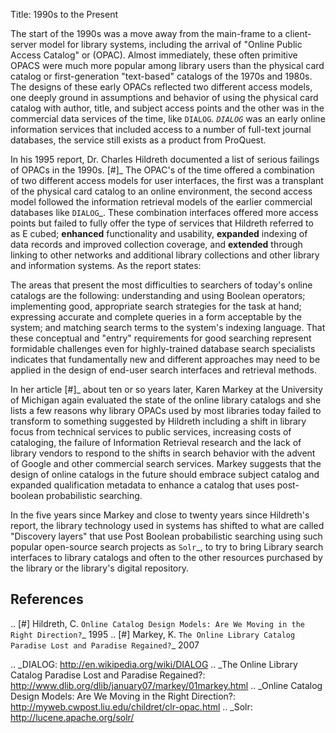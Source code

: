 Title: 1990s to the Present

The start of the 1990s was a move away from the main-frame to a client-server
model for library systems, including the arrival of "Online Public Access Catalog" 
or (OPAC). Almost immediately, these often primitive OPACS were much more 
popular among library users than the physical card catalog or first-generation
"text-based" catalogs of the 1970s and 1980s. The designs of these early OPACs
reflected two different access models, one deeply ground in assumptions and
behavior of using the physical card catalog with author, title, and subject
access points and the other was in the commercial data services of the time, like
`DIALOG`_. `DIALOG`_ was an early online information services that included
access to a number of full-text journal databases, the service still exists as
a product from ProQuest.

In his 1995 report, Dr. Charles Hildreth documented a list of serious
failings of OPACs in the 1990s. [#]_ The OPAC's of the time offered a combination of 
two different access models for user interfaces, the first was a transplant of the
physical card catalog to an online environment, the second access model followed the
information retrieval models of the earlier commercial databases like `DIALOG`_.  These
combination interfaces offered more access points but failed to fully offer the type 
of services that Hildreth referred to as E cubed; **enhanced** functionality and 
usability, **expanded** indexing of data records and improved collection coverage,
and **extended** through linking to other networks and additional library collections
and other library and information systems. As the report states:

  The areas that present the most difficulties to searchers of today's online 
  catalogs are the following: understanding and using Boolean operators; 
  implementing good, appropriate search strategies for the task at hand; 
  expressing accurate and complete queries in a form acceptable by the system; 
  and matching search terms to the system's indexing language. That these 
  conceptual and "entry" requirements for good searching represent formidable 
  challenges even for highly-trained database search specialists indicates that 
  fundamentally new and different approaches may need to be applied in the 
  design of end-user search interfaces and retrieval methods. 

In her article [#]_ about ten or so years later, Karen Markey at the University of Michigan 
again evaluated the state of the online library catalogs and she lists a few reasons why
library OPACs used by most libraries today failed to transform to something suggested by
Hildreth including a shift in library focus from technical services to public services,
increasing costs of cataloging, the failure of Information Retrieval research and the lack
of library vendors to respond to the shifts in search behavior with the advent of Google and
other commercial search services. Markey suggests that the design of online catalogs in the
future should embrace subject catalog and expanded qualification metadata to enhance a 
catalog that uses post-boolean probabilistic searching.

In the five years since Markey and close to twenty years since Hildreth's report, the 
library technology used in systems has shifted to what are called "Discovery layers" that
use Post Boolean probabilistic searching using such popular open-source search projects as
`Solr`_, to try to bring Library search interfaces to library catalogs and often to the 
other resources purchased by the library or the library's digital repository. 

References
----------
.. [#] Hildreth, C. `Online Catalog Design Models: Are We Moving in the Right Direction?`_ 1995
.. [#] Markey, K. `The Online Library Catalog Paradise Lost and Paradise Regained?`_ 2007

.. _DIALOG: http://en.wikipedia.org/wiki/DIALOG
.. _The Online Library Catalog Paradise Lost and Paradise Regained?: http://www.dlib.org/dlib/january07/markey/01markey.html
.. _Online Catalog Design Models\: Are We Moving in the Right Direction?: http://myweb.cwpost.liu.edu/childret/clr-opac.html
.. _Solr: http://lucene.apache.org/solr/
